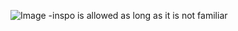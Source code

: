 ![Image](https://github.com/user-attachments/assets/3cc58079-271c-4d4c-ad17-301cd2b34f64)
-inspo is allowed as long as it is not familiar
